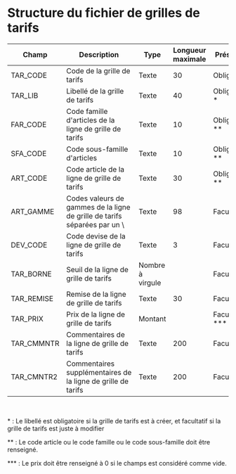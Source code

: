 # Structure du fichier de grilles de tarifs










| Champ | Description | Type | Longueur maximale | Présence | Exemple |
|---|---|---|---|---|---|
| TAR\_CODE | Code de la grille de tarifs | Texte | 30 | Obligatoire |   |
| TAR\_LIB | Libellé de la grille de tarifs | Texte | 40 | Obligatoire \* |   |
| FAR\_CODE | Code famille d'articles de la ligne de grille de tarifs | Texte | 10 | Obligatoire \*\* |   |
| SFA\_CODE | Code sous-famille d'articles | Texte | 10 | Obligatoire \*\* |   |
| ART\_CODE | Code article de la ligne de grille de tarifs | Texte | 30 | Obligatoire \*\* |   |
| ART\_GAMME | Codes valeurs de gammes de la ligne de grille de tarifs séparées par un \ | Texte | 98 | Facultatif |   |
| DEV\_CODE | Code devise de la ligne de grille de tarifs | Texte | 3 | Facultatif |   |
| TAR\_BORNE | Seuil de la ligne de grille de tarifs | Nombre à virgule |   | Facultatif |   |
| TAR\_REMISE | Remise de la ligne de grille de tarifs | Texte | 30 | Facultatif |   |
| TAR\_PRIX | Prix de la ligne de grille de tarifs | Montant |   | Facultatif \*\*\* |   |
| TAR\_CMMNTR | Commentaires de la ligne de grille de tarifs | Texte | 200 | Facultatif |   |
| TAR\_CMNTR2 | Commentaires supplémentaires de la ligne de grille de tarifs | Texte | 200 | Facultatif |   |


 


\* : Le libellé est obligatoire si la grille de tarifs est à créer, et facultatif si la grille de tarifs est juste à modifier


\*\* : Le code article ou le code famille ou le code sous-famille doit être renseigné.


\*\*\* : Le prix doit être renseigné à 0 si le champs est considéré comme vide.


